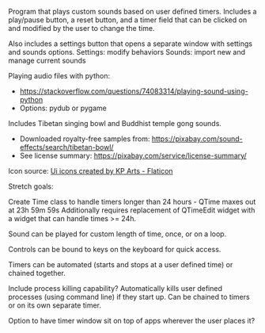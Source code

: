 Program that plays custom sounds based on user defined timers. 
Includes a play/pause button, a reset button, and a timer field that can be clicked on and modified by the user to change the time. 

Also includes a settings button that opens a separate window with settings and sounds options.
Settings: modify behaviors
Sounds: import new and manage current sounds

Playing audio files with python:
- https://stackoverflow.com/questions/74083314/playing-sound-using-python
- Options: pydub or pygame

Includes Tibetan singing bowl and Buddhist temple gong sounds. 
- Downloaded royalty-free samples from: https://pixabay.com/sound-effects/search/tibetan-bowl/
- See license summary: https://pixabay.com/service/license-summary/

Icon source:
<a href="https://www.flaticon.com/free-icons/ui" title="ui icons">Ui icons created by KP Arts - Flaticon</a>


Stretch goals:

Create Time class to handle timers longer than 24 hours - QTime maxes out at 23h 59m 59s
Additionally requires replacement of QTimeEdit widget with a widget that can handle times >= 24h.

Sound can be played for custom length of time, once, or on a loop. 

Controls can be bound to keys on the keyboard for quick access. 

Timers can be automated (starts and stops at a user defined time) or chained together.

Include process killing capability? Automatically kills user defined processes (using command line) if they start up. Can be chained to timers or on its own separate timer.

Option to have timer window sit on top of apps wherever the user places it?
